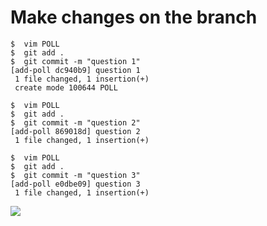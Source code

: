 # Make changes on the branch


```
$  vim POLL
$  git add .
$  git commit -m "question 1"
[add-poll dc940b9] question 1
 1 file changed, 1 insertion(+)
 create mode 100644 POLL

$  vim POLL
$  git add .
$  git commit -m "question 2"
[add-poll 869018d] question 2
 1 file changed, 1 insertion(+)

$  vim POLL
$  git add .
$  git commit -m "question 3"
[add-poll e0dbe09] question 3
 1 file changed, 1 insertion(+)
```
![](images/local/changes-on-branch.png)



